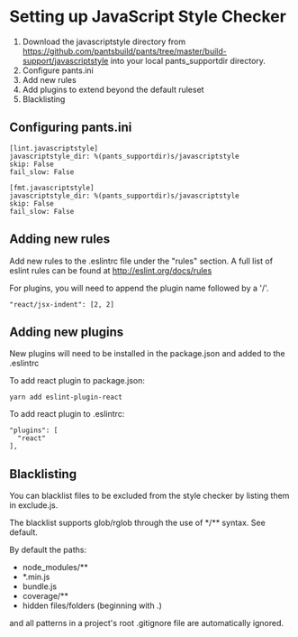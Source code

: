 # Setting up JavaScript Style Checker

1. Download the javascriptstyle directory from https://github.com/pantsbuild/pants/tree/master/build-support/javascriptstyle
into your local pants_supportdir directory.
2. Configure pants.ini
3. Add new rules
4. Add plugins to extend beyond the default ruleset
5. Blacklisting

## Configuring pants.ini

	[lint.javascriptstyle]
	javascriptstyle_dir: %(pants_supportdir)s/javascriptstyle
	skip: False
	fail_slow: False

	[fmt.javascriptstyle]
	javascriptstyle_dir: %(pants_supportdir)s/javascriptstyle
	skip: False
	fail_slow: False


## Adding new rules

Add new rules to the .eslintrc file under the "rules" section.
A full list of eslint rules can be found at http://eslint.org/docs/rules

For plugins, you will need to append the plugin name followed by a '/'.

    "react/jsx-indent": [2, 2]


## Adding new plugins

New plugins will need to be installed in the package.json and added to the .eslintrc

To add react plugin to package.json:

    yarn add eslint-plugin-react

To add react plugin to .eslintrc:

    "plugins": [
      "react"
    ],


## Blacklisting

You can blacklist files to be excluded from the style checker by listing them in exclude.js.

The blacklist supports glob/rglob through the use of \*/\*\* syntax. See default.

By default the paths:

- node_modules/\*\*
- *\.min.js
- bundle.js
- coverage/\*\*
- hidden files/folders (beginning with .)

and all patterns in a project's root .gitignore file are automatically ignored.
